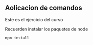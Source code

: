 ## Aolicacion de comandos

Este es el ejercicio del curso 

Recuerden instalar los paquetes de node

```
npm install
```